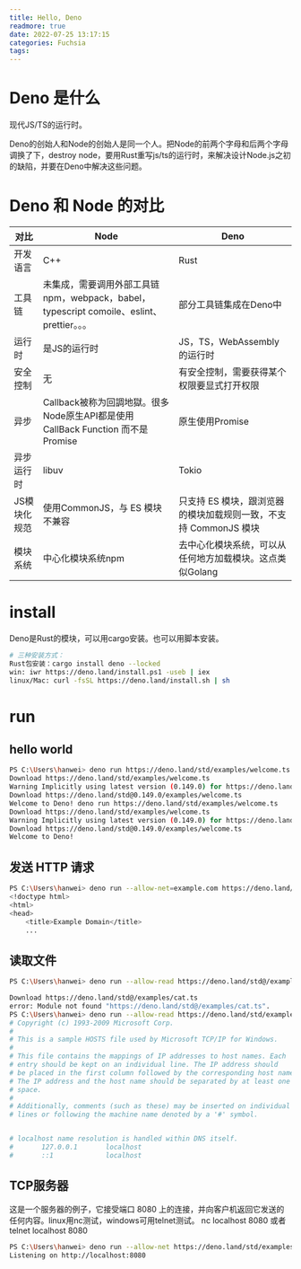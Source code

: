 ```yaml
---
title: Hello, Deno
readmore: true
date: 2022-07-25 13:17:15
categories: Fuchsia
tags:
---
```


# Deno 是什么
现代JS/TS的运行时。

Deno的创始人和Node的创始人是同一个人。把Node的前两个字母和后两个字母调换了下，destroy node，要用Rust重写js/ts的运行时，来解决设计Node.js之初的缺陷，并要在Deno中解决这些问题。

# Deno 和 Node 的对比

|对比 | Node | Deno |
| --- | --- | --- |
| 开发语言 | C++ | Rust |
| 工具链 | 未集成，需要调用外部工具链npm，webpack，babel，typescript comoile、eslint、prettier。。。 | 部分工具链集成在Deno中 |
| 运行时 | 是JS的运行时 | JS，TS，WebAssembly的运行时 |
| 安全控制 | 无 | 有安全控制，需要获得某个权限要显式打开权限 |
| 异步 | Callback被称为回調地獄。很多Node原生API都是使用 CallBack Function 而不是 Promise | 原生使用Promise |
| 异步运行时 | libuv | Tokio |
| JS模块化规范 | 使用CommonJS，与 ES 模块不兼容|只支持 ES 模块，跟浏览器的模块加载规则一致，不支持 CommonJS 模块 |
| 模块系统 | 中心化模块系统npm | 去中心化模块系统，可以从任何地方加载模块。这点类似Golang |

# install

Deno是Rust的模块，可以用cargo安装。也可以用脚本安装。

```bash
# 三种安装方式：
Rust包安装：cargo install deno --locked
win: iwr https://deno.land/install.ps1 -useb | iex
linux/Mac: curl -fsSL https://deno.land/install.sh | sh
```

# run

## hello world

```bash
PS C:\Users\hanwei> deno run https://deno.land/std/examples/welcome.ts
Download https://deno.land/std/examples/welcome.ts
Warning Implicitly using latest version (0.149.0) for https://deno.land/std/examples/welcome.ts
Download https://deno.land/std@0.149.0/examples/welcome.ts
Welcome to Deno! deno run https://deno.land/std/examples/welcome.ts
Download https://deno.land/std/examples/welcome.ts
Warning Implicitly using latest version (0.149.0) for https://deno.land/std/examples/welcome.ts
Download https://deno.land/std@0.149.0/examples/welcome.ts
Welcome to Deno!
```

## 发送 HTTP 请求
```bash
PS C:\Users\hanwei> deno run --allow-net=example.com https://deno.land/std/examples/curl.ts https://example.com
<!doctype html>
<html>
<head>
    <title>Example Domain</title>
    ...
```

## 读取文件
```bash
PS C:\Users\hanwei> deno run --allow-read https://deno.land/std@/examples/cat.ts "C:\Windows\System32\Drivers\etc\hosts"

Download https://deno.land/std@/examples/cat.ts
error: Module not found "https://deno.land/std@/examples/cat.ts".
PS C:\Users\hanwei> deno run --allow-read https://deno.land/std/examples/cat.ts "C:\Windows\System32\Drivers\etc\hosts"
# Copyright (c) 1993-2009 Microsoft Corp.
#
# This is a sample HOSTS file used by Microsoft TCP/IP for Windows.
#
# This file contains the mappings of IP addresses to host names. Each
# entry should be kept on an individual line. The IP address should
# be placed in the first column followed by the corresponding host name.
# The IP address and the host name should be separated by at least one
# space.
#
# Additionally, comments (such as these) may be inserted on individual
# lines or following the machine name denoted by a '#' symbol.


# localhost name resolution is handled within DNS itself.
#       127.0.0.1       localhost
#       ::1             localhost
```

## TCP服务器
这是一个服务器的例子，它接受端口 8080 上的连接，并向客户机返回它发送的任何内容。linux用nc测试，windows可用telnet测试。 nc localhost 8080 或者 telnet localhost 8080

```bash
PS C:\Users\hanwei> deno run --allow-net https://deno.land/std/examples/echo_server.ts
Listening on http://localhost:8080

```

